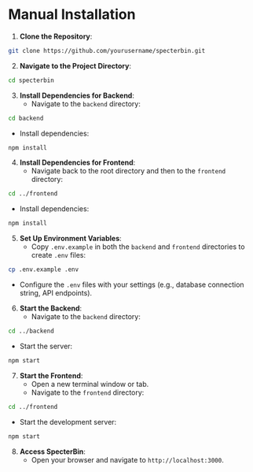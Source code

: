 # Manual Installation


1. **Clone the Repository**:
```bash
git clone https://github.com/yourusername/specterbin.git
```

2. **Navigate to the Project Directory**:
```bash
cd specterbin
```

3. **Install Dependencies for Backend**:
   - Navigate to the `backend` directory:
```bash
cd backend
```
   - Install dependencies:
```bash
npm install
```

4. **Install Dependencies for Frontend**:
   - Navigate back to the root directory and then to the `frontend` directory:
```bash
cd ../frontend
```
   - Install dependencies:
```bash
npm install
```

5. **Set Up Environment Variables**:
   - Copy `.env.example` in both the `backend` and `frontend` directories to create `.env` files:
```bash
cp .env.example .env
```
   - Configure the `.env` files with your settings (e.g., database connection string, API endpoints).

6. **Start the Backend**:
   - Navigate to the `backend` directory:
```bash
cd ../backend
```
   - Start the server:
```bash
npm start
```

7. **Start the Frontend**:
   - Open a new terminal window or tab.
   - Navigate to the `frontend` directory:
```bash
cd ../frontend
```
   - Start the development server:
```bash
npm start
```

8. **Access SpecterBin**:
   - Open your browser and navigate to `http://localhost:3000`.